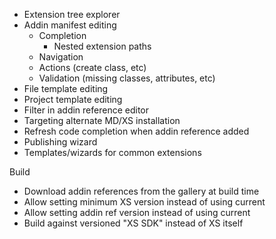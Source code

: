 ﻿* Extension tree explorer
* Addin manifest editing
  * Completion
  	* Nested extension paths
  * Navigation
  * Actions (create class, etc)
  * Validation (missing classes, attributes, etc)
* File template editing
* Project template editing
* Filter in addin reference editor
* Targeting alternate MD/XS installation
* Refresh code completion when addin reference added
* Publishing wizard
* Templates/wizards for common extensions

Build
* Download addin references from the gallery at build time
* Allow setting minimum XS version instead of using current
* Allow setting addin ref version instead of using current
* Build against versioned "XS SDK" instead of XS itself
